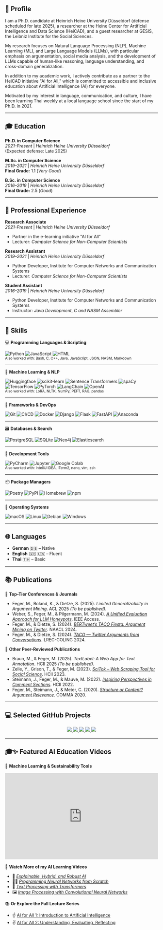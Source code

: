 ## 👋️ Profile

I am a Ph.D. candidate at Heinrich Heine University Düsseldorf (defense scheduled for late 2025), a researcher at the Heine Center for Artificial Intelligence and Data Science (HeiCAD), and a guest researcher at GESIS, the Leibniz Institute for the Social Sciences.

My research focuses on Natural Language Processing (NLP), Machine Learning (ML), and Large Language Models (LLMs), with particular emphasis on argumentation, social media analysis, and the development of LLMs capable of human-like reasoning, language understanding, and cross-domain generalization.

In addition to my academic work, I actively contribute as a partner to the HeiCAD initiative "AI for All," which is committed to accessible and inclusive education about Artificial Intelligence (AI) for everyone.

Motivated by my interest in language, communication, and culture, I have been learning Thai weekly at a local language school since the start of my Ph.D. in 2021.

---

## 🎓 Education

**Ph.D. in Computer Science**  
*2021–Present* | *Heinrich Heine University Düsseldorf*   
(Expected defense: Late 2025)

**M.Sc. in Computer Science**  
*2019–2021* | *Heinrich Heine University Düsseldorf*   
**Final Grade:** 1.1 (*Very Good*)

**B.Sc. in Computer Science**  
*2016–2019* | *Heinrich Heine University Düsseldorf*   
**Final Grade:** 2.5 (*Good*)

---

## 💼 Professional Experience

**Research Associate**  
*2021–Present* | *Heinrich Heine University Düsseldorf*  
- Partner in the e-learning initiative "AI for All" 
- Lecturer: *Computer Science for Non-Computer Scientists*

**Research Assistant**  
*2019–2021* | *Heinrich Heine University Düsseldorf*  
- Python Developer, Institute for Computer Networks and Communication Systems  
- Lecturer: *Computer Science for Non-Computer Scientists*

**Student Assistant**  
*2016–2019* | *Heinrich Heine University Düsseldorf*  
- Python Developer, Institute for Computer Networks and Communication Systems  
- Instructor: *Java Development*, *C and NASM Assembler*

---

## 🧪 Skills

💻 **Programming Languages & Scripting**  

![Python](https://img.shields.io/badge/Python-3776AB?style=flat&logo=python&logoColor=white)
![JavaScript](https://img.shields.io/badge/JavaScript-F7DF1E?style=flat&logo=javascript&logoColor=black)
![HTML](https://img.shields.io/badge/HTML5-E34F26?style=flat&logo=html5&logoColor=white)  
<sub>Also worked with: Bash, C, C++, Java, JavaScript, JSON, NASM, Markdown</sub>

---

🤖 **Machine Learning & NLP**  

![Huggingface](https://img.shields.io/badge/Transformers-FFD21F?style=flat&logo=huggingface&logoColor=black)
![scikit-learn](https://img.shields.io/badge/scikit--learn-F7931E?style=flat&logo=scikitlearn&logoColor=white)
![Sentence Transformers](https://img.shields.io/badge/Sentence%20Transformers-007ACC?style=flat&logo=semanticweb&logoColor=white)
![spaCy](https://img.shields.io/badge/spaCy-09A3D5?style=flat&logo=spacy&logoColor=white)
![TensorFlow](https://img.shields.io/badge/TensorFlow-FF6F00?style=flat&logo=tensorflow&logoColor=white)
![PyTorch](https://img.shields.io/badge/PyTorch-EE4C2C?style=flat&logo=pytorch&logoColor=white)
![LangChain](https://img.shields.io/badge/LangChain-000000?style=flat&logo=chainlink&logoColor=white)
![OpenAI](https://img.shields.io/badge/OpenAI-412991?style=flat&logo=openai&logoColor=white)  
<sub>Also worked with: LoRA, NLTK, NumPy, PEFT, RAG, pandas</sub>

---

🧰 **Frameworks & DevOps**  

![Git](https://img.shields.io/badge/Git-F05032?style=flat&logo=git&logoColor=white)
![CI/CD](https://img.shields.io/badge/CI%2FCD-0A0A0A?style=flat&logo=githubactions&logoColor=white)
![Docker](https://img.shields.io/badge/Docker-2496ED?style=flat&logo=docker&logoColor=white)
![Django](https://img.shields.io/badge/Django-092E20?style=flat&logo=django&logoColor=white)
![Flask](https://img.shields.io/badge/Flask-000000?style=flat&logo=flask&logoColor=white)
![FastAPI](https://img.shields.io/badge/FastAPI-009688?style=flat&logo=fastapi&logoColor=white)
![Anaconda](https://img.shields.io/badge/Anaconda-44A833?style=flat&logo=anaconda&logoColor=white)

---

🗃️ **Databases & Search**  

![PostgreSQL](https://img.shields.io/badge/PostgreSQL-4169E1?style=flat&logo=postgresql&logoColor=white)
![SQLite](https://img.shields.io/badge/SQLite-003B57?style=flat&logo=sqlite&logoColor=white)
![Neo4j](https://img.shields.io/badge/Neo4j-4581C3?style=flat&logo=neo4j&logoColor=white)
![Elasticsearch](https://img.shields.io/badge/Elasticsearch-005571?style=flat&logo=elasticsearch&logoColor=white)

---

🧱 **Development Tools**  

![PyCharm](https://img.shields.io/badge/PyCharm-000000?style=flat&logo=pycharm&logoColor=white)
![Jupyter](https://img.shields.io/badge/Jupyter-F37626?style=flat&logo=jupyter&logoColor=white)
![Google Colab](https://img.shields.io/badge/Colab-F9AB00?style=flat&logo=googlecolab&logoColor=white)  
<sub>Also worked with: IntelliJ IDEA, iTerm2, nano, vim, zsh</sub>

---

📦 **Package Managers**  

![Poetry](https://img.shields.io/badge/Poetry-60A5FA?style=flat&logo=python&logoColor=white)
![PyPI](https://img.shields.io/badge/PyPI-3775A9?style=flat&logo=pypi&logoColor=white)
![Homebrew](https://img.shields.io/badge/Homebrew-FBB040?style=flat&logo=homebrew&logoColor=black)
![npm](https://img.shields.io/badge/npm-CB3837?style=flat&logo=npm&logoColor=white)

---

💽 **Operating Systems**  

![macOS](https://img.shields.io/badge/macOS-000000?style=flat&logo=apple&logoColor=white)
![Linux](https://img.shields.io/badge/Linux-FCC624?style=flat&logo=linux&logoColor=black)
![Debian](https://img.shields.io/badge/Debian-A81D33?style=flat&logo=debian&logoColor=white)
![Windows](https://img.shields.io/badge/Windows-0078D6?style=flat&logo=windows&logoColor=white)

---

## 🌐 Languages

- **German** 🇩🇪 – Native  
- **English** 🇬🇧 🇺🇸 – Fluent  
- **Thai** 🇹🇭 – Basic

---

## 📚 Publications

🥇 **Top-Tier Conferences & Journals**  
- Feger, M., Boland, K., & Dietze, S. (2025). *Limited Generalizability in Argument Mining*. ACL 2025 *(To be published)*.
- Weber, S., Feger, M., & Pilgermann, M. (2024). [*A Unified Evaluation Approach for LLM Honeypots*](https://doi.org/10.1109/ACCESS.2024.3472460). IEEE Access.
- Feger, M., & Dietze, S. (2024). [*BERTweet’s TACO Fiesta: Argument Mining on Twitter*](https://doi.org/10.18653/v1/2024.findings-naacl.146). NAACL 2024.
- Feger, M., & Dietze, S. (2024). [*TACO — Twitter Arguments from Conversations*](https://aclanthology.org/2024.lrec-main.1349/). LREC-COLING 2024.

🥈 **Other Peer-Reviewed Publications**  
- Braun, M., & Feger, M. (2025). *TextLabel: A Web App for Text Annotation*. HCII 2025 *(To be published)*.
- Zelle, Y., Grison, T., & Feger, M. (2023). [*SciTok – Web Scraping Tool for Social Science*](https://doi.org/10.1007/978-3-031-49212-9_14). HCII 2023.
- Steimann, J., Feger, M., & Mauve, M. (2022). [*Inspiring Perspectives in Comment Sections*](https://doi.org/10.1007/978-3-031-06424-1_10). HCII 2022.
- Feger, M., Steimann, J., & Meter, C. (2020). [*Structure or Content? Argument Relevance*](https://doi.org/10.3233/FAIA200505). COMMA 2020.

---

## 💻 Selected GitHub Projects

<div style="text-align: center; margin-bottom: 1.3em">
  <a href="https://github.com/TomatenMarc/Instruction-Tuning-LLMs">
    <img src="https://gh-card.dev/repos/TomatenMarc/Instruction-Tuning-LLMs.svg" />
  </a>
  <a href="https://github.com/TomatenMarc/TACO">
    <img src="https://gh-card.dev/repos/TomatenMarc/TACO.svg" />
  </a>
  <a href="https://github.com/TomatenMarc/TACO-Fiesta">
    <img src="https://gh-card.dev/repos/TomatenMarc/TACO-Fiesta.svg" />
  </a>
  <a href="https://github.com/TomatenMarc/The-Social-Network">
    <img src="https://gh-card.dev/repos/TomatenMarc/The-Social-Network.svg" />
  </a>
  <a href="https://github.com/TomatenMarc/A-Social-Network">
    <img src="https://gh-card.dev/repos/TomatenMarc/A-Social-Network.svg" />
  </a>
</div>

---

## 🎓✨ Featured AI Education Videos

🌱 **Machine Learning & Sustainability Tools**

<div style="padding:56.25% 0 0 0;position:relative; text-align: center; margin-bottom: 1.2em;"><iframe src="https://player.vimeo.com/video/980543329?
h=5501d3a2bc&amp;badge=0&amp;
autopause=0&amp;player_id=0&amp;app_id=58479" frameborder="0" allow="autoplay; fullscreen; picture-in-picture; clipboard-write; encrypted-media" style="position:absolute;top:0;left:0;width:100%;height:100%;" title="05_05Transfer_Nachhaltigkeitstools"></iframe></div><script src="https://player.vimeo.com/api/player.js"></script>

🎥 **Watch More of my AI Learning Videos**

- 🤖 [*Explainable, Hybrid, and Robust AI*](https://moodle.ki-campus.org/mod/page/view.php?id=16591)
- 👩‍💻 [*Programming Neural Networks from Scratch*](https://www.youtube.com/watch?v=7-hP8FSIPLE)
- 📝 [*Text Processing with Transformers*](https://www.youtube.com/watch?v=wYVeXXVtSQ8)
- 🖼️ [*Image Processing with Convolutional Neural Networks*](https://www.youtube.com/watch?v=czh68ShwsVk)

📚 **Or Explore the Full Lecture Series**

- ☝️ [AI for All 1: Introduction to Artificial Intelligence](https://moodle.ki-campus.org/course/view.php?id=99)
- ✌️ [AI for All 2: Understanding, Evaluating, Reflecting](https://moodle.ki-campus.org/course/view.php?id=111)